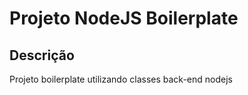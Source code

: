 # Projeto NodeJS Boilerplate

## Descrição

Projeto boilerplate utilizando classes back-end nodejs
    

